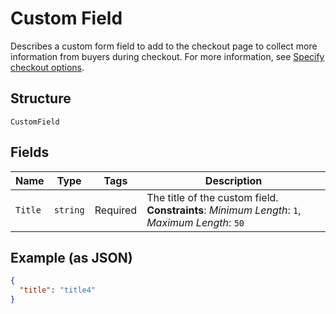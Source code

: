 
# Custom Field

Describes a custom form field to add to the checkout page to collect more information from buyers during checkout.
For more information,
see [Specify checkout options](https://developer.squareup.com/docs/checkout-api/optional-checkout-configurations#specify-checkout-options-1).

## Structure

`CustomField`

## Fields

| Name | Type | Tags | Description |
|  --- | --- | --- | --- |
| `Title` | `string` | Required | The title of the custom field.<br>**Constraints**: *Minimum Length*: `1`, *Maximum Length*: `50` |

## Example (as JSON)

```json
{
  "title": "title4"
}
```

